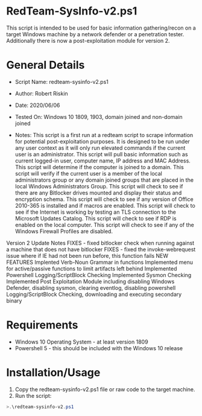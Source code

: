 # RedTeam-SysInfo-v2.ps1
This script is intended to be used for basic information gathering/recon on a target Windows machine by a network defender or a penetration tester. Additionally there is now a post-exploitation module for version 2.

# General Details
* Script Name: redteam-sysinfo-v2.ps1
* Author: Robert Riskin
* Date: 2020/06/06
* Tested On: Windows 10 1809, 1903, domain joined and non-domain joined

* Notes: This script is a first run at a redteam script to scrape information for potential post-exploitation purposes. It is designed to be run under any user context as it will only run elevated commands if the current user is an administrator.
This script will pull basic information such as current logged-in user, computer name, IP address and MAC Address.
This script will determine if the computer is joined to a domain.
This script will verify if the current user is a member of the local administrators group or any domain joined groups that are placed in the local Windows Administrators Group.
This script will check to see if there are any Bitlocker drives mounted and display their status and encryption schema.
This script will check to see if any version of Office 2010-365 is installed and if macros are enabled.
This script will check to see if the Internet is working by testing an TLS connection to the Microsoft Updates Catalog.
This script will check to see if RDP is enabled on the local computer.
This script will check to see if any of the Windows Firewall Profiles are disabled.

Version 2 Update Notes
FIXES - fixed bitlocker check when running against a machine that does not have bitlocker
FIXES - fixed the invoke-webrequest issue where if IE had not been run before, this function fails
NEW FEATURES
Implented Verb-Noun Grammar in functions
Implemented menu for active/passive functions to limit artifacts left behind
Implemented Powershell Logging/ScriptBlock Checking
Implemented Sysmon Checking
Implemented Post Exploitation Module including disabling Windows Defender, disabling sysmon, clearing eventlog, disabling powershell Logging/ScriptBlock Checking, downloading and executing secondary binary


# Requirements
* Windows 10 Operating System - at least version 1809
* Powershell 5 - this should be included with the Windows 10 release

# Installation/Usage
1. Copy the redteam-sysinfo-v2.ps1 file or raw code to the target machine.
2. Run the script:
```Powershell
>.\redteam-sysinfo-v2.ps1
```

